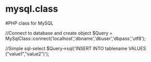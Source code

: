 mysql.class
===========

#PHP class for MySQL


//Connect to database and create object
$Query = MySqlClass::connect('localhost','dbname','dbuser','dbpass','utf8');

//Simple sql-select
$Query->sql('INSERT INTO tablename VALUES ("value1","value2")');
